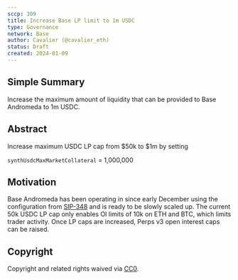 ```yaml
---
sccp: 309
title: Increase Base LP limit to 1m USDC
type: Governance
network: Base
author: Cavalier (@cavalier_eth)
status: Draft
created: 2024-01-09
---
```


<!--You can leave these HTML comments in your merged SCCP and delete the visible duplicate text guides, they will not appear and may be helpful to refer to if you edit it again. This is the suggested template for new SCCPs. Note that an SCCP number will be assigned by an editor. When opening a pull request to submit your SCCP, please use an abbreviated title in the filename, `sccp-draft_title_abbrev.md`. The title should be 44 characters or less.-->

## Simple Summary

<!--"If you can't explain it simply, you don't understand it well enough." Provide a simplified and layman-accessible explanation of the SCCP.-->

Increase the maximum amount of liquidity that can be provided to Base Andromeda to 1m USDC.

## Abstract

<!--A short (~200 word) description of the variable change proposed.-->
Increase maximum USDC LP cap from $50k to $1m by setting

`synthUsdcMaxMarketCollateral` = 1,000,000


## Motivation

<!--The motivation is critical for SCCPs that want to update variables within Synthetix. It should clearly explain why the existing variable is not incentive aligned. SCCP submissions without sufficient motivation may be rejected outright.-->

Base Andromeda has been operating in since early December using the configuration from [SIP-348](https://sips.synthetix.io/sips/sip-348/) and is ready to be slowly scaled up. The current 50k USDC LP cap only enables OI limits of 10k on ETH and BTC, which limits trader activity. Once LP caps are increased, Perps v3 open interest caps can be raised.


## Copyright

Copyright and related rights waived via [CC0](https://creativecommons.org/publicdomain/zero/1.0/).
